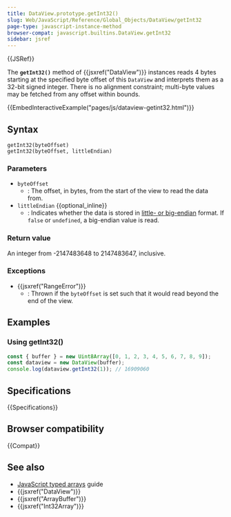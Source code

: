 ```yaml
---
title: DataView.prototype.getInt32()
slug: Web/JavaScript/Reference/Global_Objects/DataView/getInt32
page-type: javascript-instance-method
browser-compat: javascript.builtins.DataView.getInt32
sidebar: jsref
---
```


{{JSRef}}

The **`getInt32()`** method of {{jsxref("DataView")}} instances reads 4 bytes starting at the specified byte offset of this `DataView` and interprets them as a 32-bit signed integer. There is no alignment constraint; multi-byte values may be fetched from any offset within bounds.

{{EmbedInteractiveExample("pages/js/dataview-getint32.html")}}

## Syntax

```js-nolint
getInt32(byteOffset)
getInt32(byteOffset, littleEndian)
```

### Parameters

- `byteOffset`
  - : The offset, in bytes, from the start of the view to read the data from.
- `littleEndian` {{optional_inline}}
  - : Indicates whether the data is stored in [little- or big-endian](/en-US/docs/Glossary/Endianness) format. If `false` or `undefined`, a big-endian value is read.

### Return value

An integer from -2147483648 to 2147483647, inclusive.

### Exceptions

- {{jsxref("RangeError")}}
  - : Thrown if the `byteOffset` is set such that it would read beyond the end of the view.

## Examples

### Using getInt32()

```js
const { buffer } = new Uint8Array([0, 1, 2, 3, 4, 5, 6, 7, 8, 9]);
const dataview = new DataView(buffer);
console.log(dataview.getInt32(1)); // 16909060
```

## Specifications

{{Specifications}}

## Browser compatibility

{{Compat}}

## See also

- [JavaScript typed arrays](/en-US/docs/Web/JavaScript/Guide/Typed_arrays) guide
- {{jsxref("DataView")}}
- {{jsxref("ArrayBuffer")}}
- {{jsxref("Int32Array")}}

